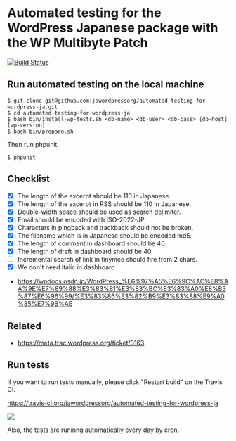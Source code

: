 # Automated testing for the WordPress Japanese package with the WP Multibyte Patch

[![Build Status](https://travis-ci.org/jawordpressorg/automated-testing-for-wordpress-ja.svg?branch=master)](https://travis-ci.org/jawordpressorg/automated-testing-for-wordpress-ja)

## Run automated testing on the local machine

```
$ git clone git@github.com:jawordpressorg/automated-testing-for-wordpress-ja.git
$ cd automated-testing-for-wordpress-ja
$ bash bin/install-wp-tests.sh <db-name> <db-user> <db-pass> [db-host] [wp-version]
$ bash bin/prepare.sh
```

Then run phpunit.

```
$ phpunit
```

## Checklist

* [x] The length of the excerpt should be 110 in Japanese.
* [x] The length of the excerpt in RSS should be 110 in Japanese.
* [x] Double-width space should be used as search delimiter.
* [x] Email should be encoded with ISO-2022-JP
* [x] Characters in pingback and trackback should not be broken.
* [x] The filename which is in Japanese should be encoded md5.
* [x] The length of comment in dashboard should be 40.
* [x] The length of draft in dashboard should be 40.
* [ ] Incremental search of link in tinymce should fire from 2 chars.
* [x] We don't need italic in dashboard.

* https://wpdocs.osdn.jp/WordPress_%E6%97%A5%E6%9C%AC%E8%AA%9E%E7%89%88%E3%83%81%E3%83%BC%E3%83%A0%E8%B3%87%E6%96%99/%E3%83%86%E3%82%B9%E3%83%88%E9%A0%85%E7%9B%AE

## Related

* https://meta.trac.wordpress.org/ticket/3163

## Run tests

If you want to run tests manually, please click "Restart build" on the Travis CI.

https://travis-ci.org/jawordpressorg/automated-testing-for-wordpress-ja

![](https://www.evernote.com/l/ABUUweVZK4FBypTjxU8cEvis6fYnfUJIakQB/image.png)

Also, the tests are runinng automatically every day by cron.
